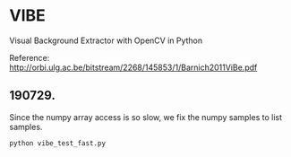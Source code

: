 # VIBE
Visual Background Extractor with OpenCV in Python

Reference: http://orbi.ulg.ac.be/bitstream/2268/145853/1/Barnich2011ViBe.pdf

## 190729.
Since the numpy array access is so slow, we fix the numpy samples to list samples.

``
python vibe_test_fast.py
``
